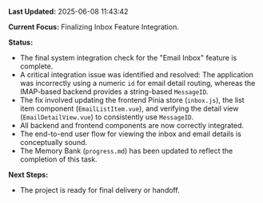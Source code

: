 **Last Updated:** 2025-06-08 11:43:42

**Current Focus:** Finalizing Inbox Feature Integration.

**Status:**
- The final system integration check for the "Email Inbox" feature is complete.
- A critical integration issue was identified and resolved: The application was incorrectly using a numeric `id` for email detail routing, whereas the IMAP-based backend provides a string-based `MessageID`.
- The fix involved updating the frontend Pinia store (`inbox.js`), the list item component (`EmailListItem.vue`), and verifying the detail view (`EmailDetailView.vue`) to consistently use `MessageID`.
- All backend and frontend components are now correctly integrated.
- The end-to-end user flow for viewing the inbox and email details is conceptually sound.
- The Memory Bank (`progress.md`) has been updated to reflect the completion of this task.

**Next Steps:**
- The project is ready for final delivery or handoff.